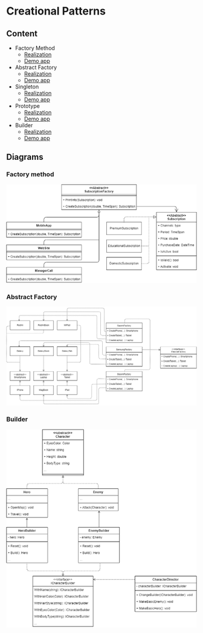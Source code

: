 # Creational Patterns

## Content

- Factory Method
  - [Realization](./VideoProvider/)
  - [Demo app](./FactoryMethodDemo/Program.cs)
- Abstract Factory
  - [Realization](./DeviceProduction/)
  - [Demo app](./AbstractFactoryDemo/Program.cs)
- Singleton
  - [Realization](./Authenticator/Authenticator.cs)
  - [Demo app](./SingletonDemo/Program.cs)
- Prototype
  - [Realization](./VirusFamily/Virus.cs)
  - [Demo app](./PrototypeDemo/Program.cs)
- Builder
  - [Realization](./GameRPG/)
  - [Demo app](./BuilderDemo/Program.cs)

## Diagrams

### Factory method

![FactoryMethodImage](./resources/images/FactoryMethod.png)

### Abstract Factory

![AbstractFactoryImage](./resources/images/AbstractFactory.png)

### Builder

![BuilderImage](./resources/images/Builder.png)
